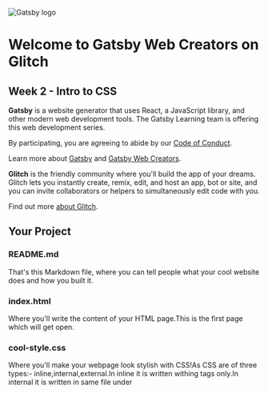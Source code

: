![Gatsby logo](https://cdn.glitch.com/d387b22e-9641-40eb-a67a-383c0ebd6ba8%2FGatsby_Monogram.png?v=1585109177672)

# Welcome to Gatsby Web Creators on Glitch
## Week 2 - Intro to CSS

**Gatsby** is a website generator that uses React, a JavaScript library, and other modern web development tools. The Gatsby Learning team is offering this web development series.

By participating, you are agreeing to abide by our [Code of Conduct](https://www.gatsbyjs.org/contributing/code-of-conduct/).

Learn more about [Gatsby](https://gatsbyjs.org) and [Gatsby Web Creators](https://gatsbyjs.com/gatsby-web-creators/).

**Glitch** is the friendly community where you'll build the app of your dreams. Glitch lets you instantly create, remix, edit, and host an app, bot or site, and you can invite collaborators or helpers to simultaneously edit code with you.

Find out more [about Glitch](https://glitch.com/about).

## Your Project

### README.md

That's this Markdown file, where you can tell people what your cool website does and how you built it.

### index.html

Where you'll write the content of your HTML page.This is the first page which will get open.

### cool-style.css

Where you'll make your webpage look stylish with CSS!As CSS are of three types:- inline,internal,external.In inline it is written withing tags only.In internal it is written in same file under <style>tags and in external it is written in another file and saved with .css file.

### assets

Drag in `assets`, like your own images or music, to add them to your project. 

Note: YouTube and other media can often be embedded with an `<iframe>` element.

## Resources

- Learn CSS from Mozilla Developers: [https://developer.mozilla.org/en-US/docs/Learn/CSS](https://developer.mozilla.org/en-US/docs/Learn/CSS)
- List of CSS Colors: [https://css-tricks.com/snippets/css/named-colors-and-hex-equivalents/](https://css-tricks.com/snippets/css/named-colors-and-hex-equivalents/)
- Contrast Ratio Tool: [https://contrast-ratio.com/](https://contrast-ratio.com/)
- Google Fonts: [https://fonts.google.com/](https://fonts.google.com/)
- Seamless backgrounds: [https://pixabay.com/images/search/seamless%20background/](https://pixabay.com/images/search/seamless%20background/)

---

\ ゜ o ゜)ノ
